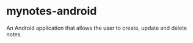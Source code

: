 mynotes-android
===============

An Android application that allows the user to create, update and delete notes.
